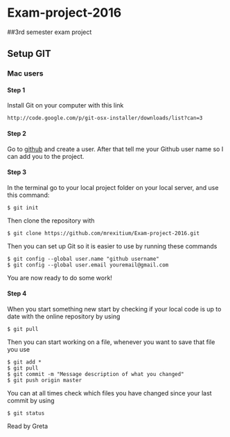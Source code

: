 # Exam-project-2016
##3rd semester exam project

## Setup GIT

### Mac users

#### Step 1

Install Git on your computer with this link


```
http://code.google.com/p/git-osx-installer/downloads/list?can=3
```

#### Step 2

Go to [github](http://github.com/) and create a user. After that tell me your Github user name so I can add you to the project.

#### Step 3

In the terminal go to your local project folder on your local server, and use this command:
```
$ git init
```

Then clone the repository with

```
$ git clone https://github.com/mrexitium/Exam-project-2016.git
```
Then you can set up Git so it is easier to use by running these commands
```
$ git config --global user.name "github username"
$ git config --global user.email youremail@gmail.com
```
You are now ready to do some work!

#### Step 4

When you start something new start by checking if your local code is up to date with the online repository by using
```
$ git pull
```
Then you can start working on a file, whenever you want to save that file you use

```
$ git add *
$ git pull
$ git commit -m "Message description of what you changed"
$ git push origin master
```
You can at all times check which files you have changed since your last commit by using 
```
$ git status
```

Read by Greta


